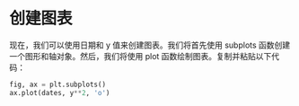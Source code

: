 # 创建图表

现在，我们可以使用日期和 y 值来创建图表。我们将首先使用 subplots 函数创建一个图形和轴对象。然后，我们将使用 plot 函数绘制图表。复制并粘贴以下代码：

```python
fig, ax = plt.subplots()
ax.plot(dates, y**2, 'o')
```
